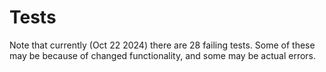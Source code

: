 # Tests

Note that currently (Oct 22 2024) there are 28 failing tests. Some of these may be because of changed functionality, and some may be actual errors.
